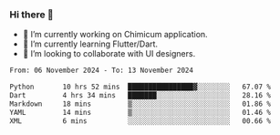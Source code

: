 ### Hi there 👋

<!--
**devcat37/devcat37** is a ✨ _special_ ✨ repository because its `README.md` (this file) appears on your GitHub profile.-->


- 🔭 I’m currently working on Chimicum application.
- 🌱 I’m currently learning Flutter/Dart.
- 👯 I’m looking to collaborate with UI designers.
<!-- - 🤔 I’m looking for help with ... -->

<!--START_SECTION:waka-->

```txt
From: 06 November 2024 - To: 13 November 2024

Python       10 hrs 52 mins  ████████████████▓░░░░░░░░   67.07 %
Dart         4 hrs 34 mins   ███████░░░░░░░░░░░░░░░░░░   28.16 %
Markdown     18 mins         ▒░░░░░░░░░░░░░░░░░░░░░░░░   01.86 %
YAML         14 mins         ▒░░░░░░░░░░░░░░░░░░░░░░░░   01.46 %
XML          6 mins          ░░░░░░░░░░░░░░░░░░░░░░░░░   00.66 %
```

<!--END_SECTION:waka-->
